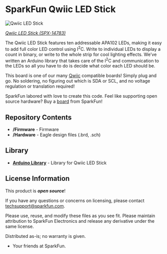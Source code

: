 ﻿SparkFun Qwiic LED Stick
========================================

![Qwiic LED Stick](https://cdn.sparkfun.com/assets/parts/1/3/0/3/7/Qwiic_LED_Stick_Rainbow.gif)

[*Qwiic LED Stick (SPX-14783)*](https://www.sparkfun.com/products/14783)

The Qwiic LED Stick features ten addressable APA102 LEDs, making it easy to add full color LED control using I<sup>2</sup>C. Write to individual LEDs to display a count in binary, or write to the whole strip for cool lighting effects. We’ve written an Arduino library that takes care of the I<sup>2</sup>C and communication to the LEDs so all you have to do is decide what color each LED should be.

This board is one of our many [Qwiic](https://www.sparkfun.com/qwiic) compatible boards! Simply plug and go. No soldering, no figuring out which is SDA or SCL, and no voltage regulation or translation required!

SparkFun labored with love to create this code. Feel like supporting open source hardware? 
Buy a [board](https://www.sparkfun.com/products/14783) from SparkFun!

Repository Contents
-------------------

* **/Firmware** - Firmware
* **/Hardware** - Eagle design files (.brd, .sch)

Library
--------------
* **[Arduino Library](https://github.com/sparkfun/SparkFun_Qwiic_LED_Stick_Arduino_Library)** - Library for Qwiic LED Stick

License Information
-------------------

This product is _**open source**_! 

If you have any questions or concerns on licensing, please contact techsupport@sparkfun.com.

Please use, reuse, and modify these files as you see fit. Please maintain attribution to SparkFun Electronics and release any derivative under the same license.

Distributed as-is; no warranty is given.

- Your friends at SparkFun.
